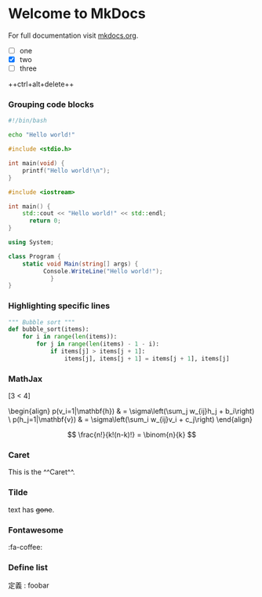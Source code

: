 # Welcome to MkDocs

For full documentation visit [mkdocs.org](https://mkdocs.org).

- [ ] one
- [x] two
- [ ] three

++ctrl+alt+delete++


### Grouping code blocks

``` bash tab="Bash"
#!/bin/bash

echo "Hello world!"
```

``` c tab="C"
#include <stdio.h>

int main(void) {
    printf("Hello world!\n");
}
```

``` c++ tab="C++"
#include <iostream>

int main() {
    std::cout << "Hello world!" << std::endl;
      return 0;
}
```

``` c# tab="C#"
using System;

class Program {
    static void Main(string[] args) {
          Console.WriteLine("Hello world!");
            }
}
```


### Highlighting specific lines

``` python hl_lines="3 4"
""" Bubble sort """
def bubble_sort(items):
    for i in range(len(items)):
        for j in range(len(items) - 1 - i):
            if items[j] > items[j + 1]:
                items[j], items[j + 1] = items[j + 1], items[j]
```

### MathJax

\[3 < 4\]

\begin{align}
    p(v_i=1|\mathbf{h}) & = \sigma\left(\sum_j w_{ij}h_j + b_i\right) \\
    p(h_j=1|\mathbf{v}) & = \sigma\left(\sum_i w_{ij}v_i + c_j\right)
\end{align}

$$
\frac{n!}{k!(n-k)!} = \binom{n}{k}
$$

### Caret

This is the ^^Caret^^.

### Tilde

text has ~~gone~~.

### Fontawesome

:fa-coffee:

### Define list

定義
:    foobar
